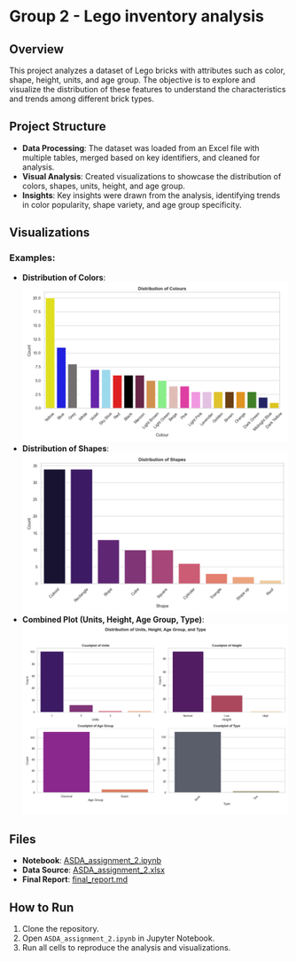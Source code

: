 # Group 2 - Lego inventory analysis

## Overview

This project analyzes a dataset of Lego bricks with attributes such as color, shape, height, units, and age group. The objective is to explore and visualize the distribution of these features to understand the characteristics and trends among different brick types.

## Project Structure

- **Data Processing**: The dataset was loaded from an Excel file with multiple tables, merged based on key identifiers, and cleaned for analysis.
- **Visual Analysis**: Created visualizations to showcase the distribution of colors, shapes, units, height, and age group.
- **Insights**: Key insights were drawn from the analysis, identifying trends in color popularity, shape variety, and age group specificity.

## Visualizations

### Examples:
- **Distribution of Colors**: ![Colors](distribution_of_colours.png)
- **Distribution of Shapes**: ![Shapes](distribution_of_shapes.png)
- **Combined Plot (Units, Height, Age Group, Type)**: ![Combined Plot](distribution_of_units_height_age_type.png)

## Files

- **Notebook**: [ASDA_assignment_2.ipynb](ASDA_assignment_2.ipynb)
- **Data Source**: [ASDA_assignment_2.xlsx](ASDA_assignment_2.xlsx)
- **Final Report**: [final_report.md](final_report.md)

## How to Run

1. Clone the repository.
2. Open `ASDA_assignment_2.ipynb` in Jupyter Notebook.
3. Run all cells to reproduce the analysis and visualizations.